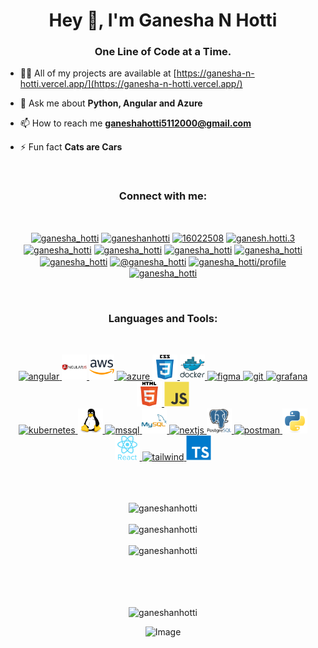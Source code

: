 <h1 align="center">Hey 👋, I'm Ganesha N Hotti</h1>
<h3 align="center">One Line of Code at a Time.</h3>

- 👨‍💻 All of my projects are available at [https://ganesha-n-hotti.vercel.app/](https://ganesha-n-hotti.vercel.app/)

- 💬 Ask me about **Python, Angular and Azure**

- 📫 How to reach me **ganeshahotti5112000@gmail.com**

- ⚡ Fun fact **Cats are Cars**
</br>
<h3 align="center">Connect with me:</h3>
</br>
<p align="center">
<a href="https://twitter.com/ganesha_hotti" target="blank"><img align="center" src="https://raw.githubusercontent.com/rahuldkjain/github-profile-readme-generator/master/src/images/icons/Social/twitter.svg" alt="ganesha_hotti" height="30" width="40" /></a>
<a href="https://linkedin.com/in/ganeshanhotti" target="blank"><img align="center" src="https://raw.githubusercontent.com/rahuldkjain/github-profile-readme-generator/master/src/images/icons/Social/linked-in-alt.svg" alt="ganeshanhotti" height="30" width="40" /></a>
<a href="https://stackoverflow.com/users/16022508" target="blank"><img align="center" src="https://raw.githubusercontent.com/rahuldkjain/github-profile-readme-generator/master/src/images/icons/Social/stack-overflow.svg" alt="16022508" height="30" width="40" /></a>
<a href="https://fb.com/ganesh.hotti.3" target="blank"><img align="center" src="https://raw.githubusercontent.com/rahuldkjain/github-profile-readme-generator/master/src/images/icons/Social/facebook.svg" alt="ganesh.hotti.3" height="30" width="40" /></a>
<a href="https://instagram.com/ganesha_hotti" target="blank"><img align="center" src="https://raw.githubusercontent.com/rahuldkjain/github-profile-readme-generator/master/src/images/icons/Social/instagram.svg" alt="ganesha_hotti" height="30" width="40" /></a>
<a href="https://www.codechef.com/users/ganesha_hotti" target="blank"><img align="center" src="https://cdn.jsdelivr.net/npm/simple-icons@3.1.0/icons/codechef.svg" alt="ganesha_hotti" height="30" width="40" /></a>
<a href="https://www.hackerrank.com/ganesha_hotti" target="blank"><img align="center" src="https://raw.githubusercontent.com/rahuldkjain/github-profile-readme-generator/master/src/images/icons/Social/hackerrank.svg" alt="ganesha_hotti" height="30" width="40" /></a>
<a href="https://codeforces.com/profile/ganesha_hotti" target="blank"><img align="center" src="https://raw.githubusercontent.com/rahuldkjain/github-profile-readme-generator/master/src/images/icons/Social/codeforces.svg" alt="ganesha_hotti" height="30" width="40" /></a>
<a href="https://www.leetcode.com/ganesha_hotti" target="blank"><img align="center" src="https://raw.githubusercontent.com/rahuldkjain/github-profile-readme-generator/master/src/images/icons/Social/leet-code.svg" alt="ganesha_hotti" height="30" width="40" /></a>
<a href="https://www.hackerearth.com/@ganesha_hotti" target="blank"><img align="center" src="https://raw.githubusercontent.com/rahuldkjain/github-profile-readme-generator/master/src/images/icons/Social/hackerearth.svg" alt="@ganesha_hotti" height="30" width="40" /></a>
<a href="https://auth.geeksforgeeks.org/user/ganesha_hotti/profile" target="blank"><img align="center" src="https://raw.githubusercontent.com/rahuldkjain/github-profile-readme-generator/master/src/images/icons/Social/geeks-for-geeks.svg" alt="ganesha_hotti/profile" height="30" width="40" /></a>
<a href="https://www.topcoder.com/members/ganesha_hotti" target="blank"><img align="center" src="https://raw.githubusercontent.com/rahuldkjain/github-profile-readme-generator/master/src/images/icons/Social/topcoder.svg" alt="ganesha_hotti" height="30" width="40" /></a>
</p>
</br>
<h3 align="center">Languages and Tools:</h3>
</br>
<p align="center"> <a href="https://angular.io" target="_blank" rel="noreferrer"> <img src="https://angular.io/assets/images/logos/angular/angular.svg" alt="angular" width="40" height="40"/> </a> <a href="https://angular.io" target="_blank" rel="noreferrer"> <img src="https://raw.githubusercontent.com/devicons/devicon/master/icons/angularjs/angularjs-original-wordmark.svg" alt="angularjs" width="40" height="40"/> </a> <a href="https://aws.amazon.com" target="_blank" rel="noreferrer"> <img src="https://raw.githubusercontent.com/devicons/devicon/master/icons/amazonwebservices/amazonwebservices-original-wordmark.svg" alt="aws" width="40" height="40"/> </a> <a href="https://azure.microsoft.com/en-in/" target="_blank" rel="noreferrer"> <img src="https://www.vectorlogo.zone/logos/microsoft_azure/microsoft_azure-icon.svg" alt="azure" width="40" height="40"/> </a> <a href="https://www.w3schools.com/css/" target="_blank" rel="noreferrer"> <img src="https://raw.githubusercontent.com/devicons/devicon/master/icons/css3/css3-original-wordmark.svg" alt="css3" width="40" height="40"/> </a> <a href="https://www.docker.com/" target="_blank" rel="noreferrer"> <img src="https://raw.githubusercontent.com/devicons/devicon/master/icons/docker/docker-original-wordmark.svg" alt="docker" width="40" height="40"/> </a> <a href="https://www.figma.com/" target="_blank" rel="noreferrer"> <img src="https://www.vectorlogo.zone/logos/figma/figma-icon.svg" alt="figma" width="40" height="40"/> </a> <a href="https://git-scm.com/" target="_blank" rel="noreferrer"> <img src="https://www.vectorlogo.zone/logos/git-scm/git-scm-icon.svg" alt="git" width="40" height="40"/> </a> <a href="https://grafana.com" target="_blank" rel="noreferrer"> <img src="https://www.vectorlogo.zone/logos/grafana/grafana-icon.svg" alt="grafana" width="40" height="40"/> </a> <a href="https://www.w3.org/html/" target="_blank" rel="noreferrer"> <img src="https://raw.githubusercontent.com/devicons/devicon/master/icons/html5/html5-original-wordmark.svg" alt="html5" width="40" height="40"/> </a> <a href="https://developer.mozilla.org/en-US/docs/Web/JavaScript" target="_blank" rel="noreferrer"> <img src="https://raw.githubusercontent.com/devicons/devicon/master/icons/javascript/javascript-original.svg" alt="javascript" width="40" height="40"/> </a> </br> <a href="https://kubernetes.io" target="_blank" rel="noreferrer"> <img src="https://www.vectorlogo.zone/logos/kubernetes/kubernetes-icon.svg" alt="kubernetes" width="40" height="40"/> </a> <a href="https://www.linux.org/" target="_blank" rel="noreferrer"> <img src="https://raw.githubusercontent.com/devicons/devicon/master/icons/linux/linux-original.svg" alt="linux" width="40" height="40"/> </a> <a href="https://www.microsoft.com/en-us/sql-server" target="_blank" rel="noreferrer"> <img src="https://www.svgrepo.com/show/303229/microsoft-sql-server-logo.svg" alt="mssql" width="40" height="40"/> </a> <a href="https://www.mysql.com/" target="_blank" rel="noreferrer"> <img src="https://raw.githubusercontent.com/devicons/devicon/master/icons/mysql/mysql-original-wordmark.svg" alt="mysql" width="40" height="40"/> </a> <a href="https://nextjs.org/" target="_blank" rel="noreferrer"> <img src="https://cdn.worldvectorlogo.com/logos/nextjs-2.svg" alt="nextjs" width="40" height="40"/> </a> <a href="https://www.postgresql.org" target="_blank" rel="noreferrer"> <img src="https://raw.githubusercontent.com/devicons/devicon/master/icons/postgresql/postgresql-original-wordmark.svg" alt="postgresql" width="40" height="40"/> </a> <a href="https://postman.com" target="_blank" rel="noreferrer"> <img src="https://www.vectorlogo.zone/logos/getpostman/getpostman-icon.svg" alt="postman" width="40" height="40"/> </a> <a href="https://www.python.org" target="_blank" rel="noreferrer"> <img src="https://raw.githubusercontent.com/devicons/devicon/master/icons/python/python-original.svg" alt="python" width="40" height="40"/> </a> <a href="https://reactjs.org/" target="_blank" rel="noreferrer"> <img src="https://raw.githubusercontent.com/devicons/devicon/master/icons/react/react-original-wordmark.svg" alt="react" width="40" height="40"/> </a> <a href="https://tailwindcss.com/" target="_blank" rel="noreferrer"> <img src="https://www.vectorlogo.zone/logos/tailwindcss/tailwindcss-icon.svg" alt="tailwind" width="40" height="40"/> </a> <a href="https://www.typescriptlang.org/" target="_blank" rel="noreferrer"> <img src="https://raw.githubusercontent.com/devicons/devicon/master/icons/typescript/typescript-original.svg" alt="typescript" width="40" height="40"/> </a> </p>
</br>
</br>
</br>
<div align="center">
<img src="https://github-readme-stats.vercel.app/api/top-langs?username=ganeshanhotti&show_icons=true&locale=en&layout=compact" alt="ganeshanhotti" /></br></br>
<img src="https://github-readme-stats.vercel.app/api?username=ganeshanhotti&show_icons=true&locale=en" alt="ganeshanhotti" /></br></br>
<img src="https://github-readme-streak-stats.herokuapp.com/?user=ganeshanhotti&" alt="ganeshanhotti" /></br></br>
</div>
</br>
</br>
</br>
<p align="center"> <img src="https://komarev.com/ghpvc/?username=ganeshanhotti&label=Profile%20views&color=0e75b6&style=flat" alt="ganeshanhotti" /> </p>
<div align="center">
  
![Image](https://github.com/user-attachments/assets/e59df846-b7aa-4833-a032-54ebc6493a7c)

</div>
